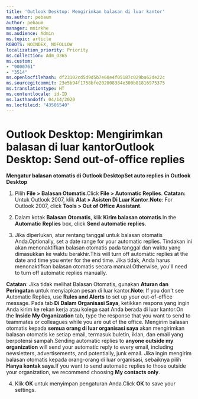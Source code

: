 ```yaml
---
title: 'Outlook Desktop: Mengirimkan balasan di luar kantor'
ms.author: pebaum
author: pebaum
manager: mnirkhe
ms.audience: Admin
ms.topic: article
ROBOTS: NOINDEX, NOFOLLOW
localization_priority: Priority
ms.collection: Adm_O365
ms.custom:
- "9000761"
- "3514"
ms.openlocfilehash: df23102cd5d9d5b7e60e4f05187c029ba62de22c
ms.sourcegitcommit: 23e5b94f1758bfe202008384e300b81816975375
ms.translationtype: HT
ms.contentlocale: id-ID
ms.lasthandoff: 04/14/2020
ms.locfileid: "43506540"
---
```

# <a name="outlook-desktop-send-out-of-office-replies"></a><span data-ttu-id="c721a-102">Outlook Desktop: Mengirimkan balasan di luar kantor</span><span class="sxs-lookup"><span data-stu-id="c721a-102">Outlook Desktop: Send out-of-office replies</span></span>

<span data-ttu-id="c721a-103">**Mengatur balasan otomatis di Outlook Desktop**</span><span class="sxs-lookup"><span data-stu-id="c721a-103">**Set auto replies in Outlook Desktop**</span></span>

1. <span data-ttu-id="c721a-104">Pilih **File > Balasan Otomatis**.</span><span class="sxs-lookup"><span data-stu-id="c721a-104">Click **File > Automatic Replies**.</span></span> <span data-ttu-id="c721a-105">**Catatan:** Untuk Outlook 2007, klik **Alat > Asisten Di Luar Kantor**.</span><span class="sxs-lookup"><span data-stu-id="c721a-105">**Note**: For Outlook 2007, click **Tools > Out of Office Assistant**.</span></span>

2. <span data-ttu-id="c721a-106">Dalam kotak **Balasan Otomatis**, klik **Kirim balasan otomatis**.</span><span class="sxs-lookup"><span data-stu-id="c721a-106">In the **Automatic Replies** box, click **Send automatic replies**.</span></span>

3. <span data-ttu-id="c721a-107">Jika diperlukan, atur rentang tanggal untuk balasan otomatis Anda.</span><span class="sxs-lookup"><span data-stu-id="c721a-107">Optionally, set a date range for your automatic replies.</span></span> <span data-ttu-id="c721a-108">Tindakan ini akan menonaktifkan balasan otomatis pada tanggal dan waktu yang dimasukkan ke waktu berakhir.</span><span class="sxs-lookup"><span data-stu-id="c721a-108">This will turn off automatic replies at the date and time you enter for the end time.</span></span> <span data-ttu-id="c721a-109">Jika tidak, Anda harus menonaktifkan balasan otomatis secara manual.</span><span class="sxs-lookup"><span data-stu-id="c721a-109">Otherwise, you'll need to turn off automatic replies manually.</span></span>

<span data-ttu-id="c721a-110">**Catatan**: Jika tidak melihat Balasan Otomatis, gunakan **Aturan dan Peringatan** untuk menyiapkan pesan di luar kantor.</span><span class="sxs-lookup"><span data-stu-id="c721a-110">**Note**: If you don't see Automatic Replies, use **Rules and Alerts** to set up your out-of-office message.</span></span> <span data-ttu-id="c721a-111">Pada tab **Di Dalam Organisasi Saya**, ketikkan respons yang ingin Anda kirim ke rekan kerja atau kolega saat Anda berada di luar kantor.</span><span class="sxs-lookup"><span data-stu-id="c721a-111">On the **Inside My Organization** tab, type the response that you want to send to teammates or colleagues while you are out of the office.</span></span> <span data-ttu-id="c721a-112">Mengirim balasan otomatis kepada **semua orang di luar organisasi saya** akan mengirimkan balasan otomatis ke setiap email, termasuk buletin, iklan, dan email yang berpotensi sampah.</span><span class="sxs-lookup"><span data-stu-id="c721a-112">Sending automatic replies to **anyone outside my organization** will send your automatic reply to every email, including newsletters, advertisements, and potentially, junk email.</span></span> <span data-ttu-id="c721a-113">Jika ingin mengirim balasan otomatis kepada orang-orang di luar organisasi, sebaiknya pilih **Hanya kontak saya**.</span><span class="sxs-lookup"><span data-stu-id="c721a-113">If you want to send automatic replies to those outside your organization, we recommend choosing **My contacts only**.</span></span>

4. <span data-ttu-id="c721a-114">Klik **OK** untuk menyimpan pengaturan Anda.</span><span class="sxs-lookup"><span data-stu-id="c721a-114">Click **OK** to save your settings.</span></span>
